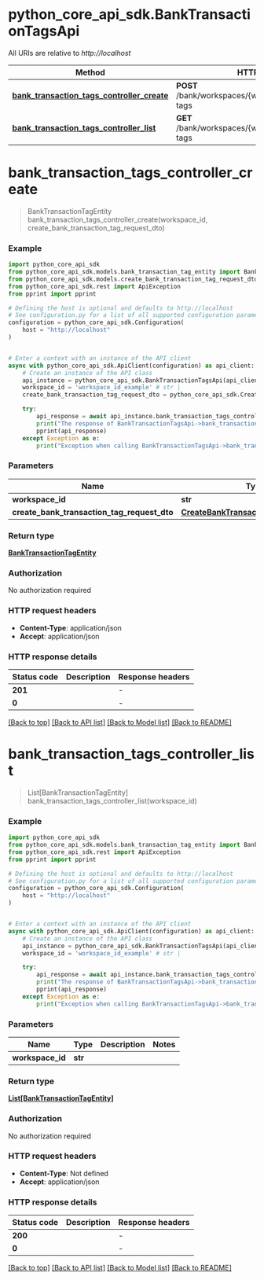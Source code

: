 # python_core_api_sdk.BankTransactionTagsApi

All URIs are relative to *http://localhost*

Method | HTTP request | Description
------------- | ------------- | -------------
[**bank_transaction_tags_controller_create**](BankTransactionTagsApi.md#bank_transaction_tags_controller_create) | **POST** /bank/workspaces/{workspaceId}/transaction-tags | 
[**bank_transaction_tags_controller_list**](BankTransactionTagsApi.md#bank_transaction_tags_controller_list) | **GET** /bank/workspaces/{workspaceId}/transaction-tags | 


# **bank_transaction_tags_controller_create**
> BankTransactionTagEntity bank_transaction_tags_controller_create(workspace_id, create_bank_transaction_tag_request_dto)



### Example


```python
import python_core_api_sdk
from python_core_api_sdk.models.bank_transaction_tag_entity import BankTransactionTagEntity
from python_core_api_sdk.models.create_bank_transaction_tag_request_dto import CreateBankTransactionTagRequestDto
from python_core_api_sdk.rest import ApiException
from pprint import pprint

# Defining the host is optional and defaults to http://localhost
# See configuration.py for a list of all supported configuration parameters.
configuration = python_core_api_sdk.Configuration(
    host = "http://localhost"
)


# Enter a context with an instance of the API client
async with python_core_api_sdk.ApiClient(configuration) as api_client:
    # Create an instance of the API class
    api_instance = python_core_api_sdk.BankTransactionTagsApi(api_client)
    workspace_id = 'workspace_id_example' # str | 
    create_bank_transaction_tag_request_dto = python_core_api_sdk.CreateBankTransactionTagRequestDto() # CreateBankTransactionTagRequestDto | 

    try:
        api_response = await api_instance.bank_transaction_tags_controller_create(workspace_id, create_bank_transaction_tag_request_dto)
        print("The response of BankTransactionTagsApi->bank_transaction_tags_controller_create:\n")
        pprint(api_response)
    except Exception as e:
        print("Exception when calling BankTransactionTagsApi->bank_transaction_tags_controller_create: %s\n" % e)
```



### Parameters


Name | Type | Description  | Notes
------------- | ------------- | ------------- | -------------
 **workspace_id** | **str**|  | 
 **create_bank_transaction_tag_request_dto** | [**CreateBankTransactionTagRequestDto**](CreateBankTransactionTagRequestDto.md)|  | 

### Return type

[**BankTransactionTagEntity**](BankTransactionTagEntity.md)

### Authorization

No authorization required

### HTTP request headers

 - **Content-Type**: application/json
 - **Accept**: application/json

### HTTP response details

| Status code | Description | Response headers |
|-------------|-------------|------------------|
**201** |  |  -  |
**0** |  |  -  |

[[Back to top]](#) [[Back to API list]](../README.md#documentation-for-api-endpoints) [[Back to Model list]](../README.md#documentation-for-models) [[Back to README]](../README.md)

# **bank_transaction_tags_controller_list**
> List[BankTransactionTagEntity] bank_transaction_tags_controller_list(workspace_id)



### Example


```python
import python_core_api_sdk
from python_core_api_sdk.models.bank_transaction_tag_entity import BankTransactionTagEntity
from python_core_api_sdk.rest import ApiException
from pprint import pprint

# Defining the host is optional and defaults to http://localhost
# See configuration.py for a list of all supported configuration parameters.
configuration = python_core_api_sdk.Configuration(
    host = "http://localhost"
)


# Enter a context with an instance of the API client
async with python_core_api_sdk.ApiClient(configuration) as api_client:
    # Create an instance of the API class
    api_instance = python_core_api_sdk.BankTransactionTagsApi(api_client)
    workspace_id = 'workspace_id_example' # str | 

    try:
        api_response = await api_instance.bank_transaction_tags_controller_list(workspace_id)
        print("The response of BankTransactionTagsApi->bank_transaction_tags_controller_list:\n")
        pprint(api_response)
    except Exception as e:
        print("Exception when calling BankTransactionTagsApi->bank_transaction_tags_controller_list: %s\n" % e)
```



### Parameters


Name | Type | Description  | Notes
------------- | ------------- | ------------- | -------------
 **workspace_id** | **str**|  | 

### Return type

[**List[BankTransactionTagEntity]**](BankTransactionTagEntity.md)

### Authorization

No authorization required

### HTTP request headers

 - **Content-Type**: Not defined
 - **Accept**: application/json

### HTTP response details

| Status code | Description | Response headers |
|-------------|-------------|------------------|
**200** |  |  -  |
**0** |  |  -  |

[[Back to top]](#) [[Back to API list]](../README.md#documentation-for-api-endpoints) [[Back to Model list]](../README.md#documentation-for-models) [[Back to README]](../README.md)

